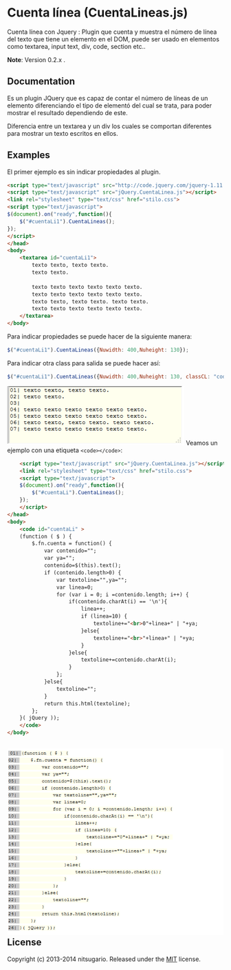Cuenta línea (CuentaLineas.js)
============

Cuenta línea con Jquery : Plugin que cuenta y muestra el número de línea del texto que tiene un elemento en el DOM, puede ser usado en elementos como textarea, input text, div, code, section etc..

**Note**: Version 0.2.x .

Documentation
-------------
Es un plugin JQuery que es capaz de  contar el número de líneas de un elemento diferenciando el tipo de elementó del cual se trata, para poder mostrar el resultado dependiendo de este.

Diferencia entre un textarea y un div los cuales se comportan diferentes para mostrar un texto escritos en ellos.

Examples
--------
El primer ejemplo es sin indicar propiedades al plugin.

```html
<script type="text/javascript" src="http://code.jquery.com/jquery-1.11.0.min.js"></script>
<script type="text/javascript" src="jQuery.CuentaLinea.js"></script>
<link rel="stylesheet" type="text/css" href="stilo.css">
<script type="text/javascript">
$(document).on("ready",function(){
	$("#cuentaLi1").CuentaLineas();
});
</script>
</head>
<body>
	<textarea id="cuentaLi1">
		texto texto, texto texto.
		texto texto.
		
		texto texto texto texto texto texto.
		texto texto texto texto texto texto.
		texto texto, texto texto. texto texto.
		texto texto texto texto texto texto.
	</textarea>
</body>
```
Para indicar propiedades se puede hacer de la siguiente manera:
```javascript
$("#cuentaLi1").CuentaLineas({Nuwidth: 400,Nuheight: 130});
```
Para indicar otra class para salida se puede hacer así:
```javascript
$("#cuentaLi1").CuentaLineas({Nuwidth: 400,Nuheight: 130, classCL: "codigos"});
```
![](Resultado.png)
Veamos un ejemplo con una etiqueta `<code></code>`:
```html
	<script type="text/javascript" src="jQuery.CuentaLinea.js"></script>
	<link rel="stylesheet" type="text/css" href="stilo.css">
	<script type="text/javascript">
	$(document).on("ready",function(){
		$("#cuentaLi").CuentaLineas();
	});
	</script>
</head>
<body>
	<code id="cuentaLi" >
	(function ( $ ) {
		$.fn.cuenta = function() {
			var contenido="";
			var ya="";
			contenido=$(this).text();
			if (contenido.length>0) {
				var textoline="",ya="";
				var linea=0;
				for (var i = 0; i =contenido.length; i++) {
					if(contenido.charAt(i) == '\n'){
						linea++;
						if (linea=10) {
							textoline+="<br>0"+linea+" | "+ya; 
						}else{
							textoline+="<br>"+linea+" | "+ya;
						}
					}else{
						textoline+=contenido.charAt(i);
					}
				};
			}else{
				textoline="";
			}
			return this.html(textoline);
		};
	}( jQuery ));
	</code>
</body>
```
![](ResulDiv.png)
License
-------

Copyright (c) 2013-2014 nitsugario.
Released under the [MIT](LICENSE?raw=1) license.
